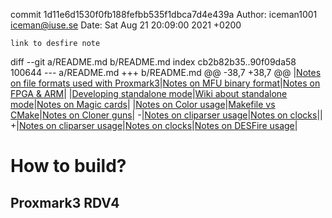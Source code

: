 commit 1d11e6d1530f0fb188fefbb535f1dbca7d4e439a
Author: iceman1001 <iceman@iuse.se>
Date:   Sat Aug 21 20:09:00 2021 +0200

    link to desfire note

diff --git a/README.md b/README.md
index cb2b82b35..90f09da58 100644
--- a/README.md
+++ b/README.md
@@ -38,7 +38,7 @@
 |[Notes on file formats used with Proxmark3](/doc/extensions_notes.md)|[Notes on MFU binary format](/doc/mfu_binary_format_notes.md)|[Notes on FPGA & ARM](/doc/fpga_arm_notes.md)|
 |[Developing standalone mode](/armsrc/Standalone/readme.md)|[Wiki about standalone mode](https://github.com/RfidResearchGroup/proxmark3/wiki/Standalone-mode)|[Notes on Magic cards](/doc/magic_cards_notes.md)|
 |[Notes on Color usage](/doc/colors_notes.md)|[Makefile vs CMake](/doc/md/Development/Makefile-vs-CMake.md)|[Notes on Cloner guns](/doc/cloner_notes.md)|
-|[Notes on cliparser usage](/doc/cliparser.md)|[Notes on clocks](/doc/clocks.md)||
+|[Notes on cliparser usage](/doc/cliparser.md)|[Notes on clocks](/doc/clocks.md)|[Notes on DESFire usage](/doc/desfire.md)|
 
 # How to build?
 ## Proxmark3 RDV4
